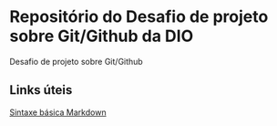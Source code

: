 # Repositório do Desafio de projeto sobre Git/Github da DIO
Desafio de projeto sobre Git/Github

## Links úteis
[Sintaxe básica Markdown](https://www.markdownguide.org/basic-syntax/)

